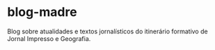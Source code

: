# blog-madre
Blog sobre atualidades e textos jornalísticos do itinerário formativo de Jornal Impresso e Geografia.
